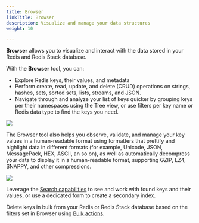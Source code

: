 ```yaml
---
title: Browser
linkTitle: Browser
description: Visualize and manage your data structures
weight: 10

---
```


**Browser** allows you to visualize and interact with the data stored in your Redis and Redis Stack database.

With the **Browser** tool, you can: 

* Explore Redis keys, their values, and metadata
* Perform create, read, update, and delete (CRUD) operations on strings, hashes, sets, sorted sets, lists, streams, and JSON.
* Navigate through and analyze your list of keys quicker by grouping keys per their namespaces using the Tree view, or use filters per key name or Redis data type to find the keys you need.

<img src="../../images/Browser.png">

The Browser tool also helps you observe, validate, and manage your key values in a human-readable format using formatters that prettify and highlight data in different formats (for example, Unicode, JSON, MessagePack, HEX, ASCII, an so on), as well as automatically decompress your data to display it in a human-readable format, supporting GZIP, LZ4, SNAPPY, and other compressions.

<img src="../../images/data_formatting.png">

Leverage the [Search capabilities](/docs/ui/insight/tools/search) to see and work with found keys and their values, or use a dedicated form to create a secondary index.

Delete keys in bulk from your Redis or Redis Stack database based on the filters set in Browser using [Bulk actions](/docs/ui/insight/tools/bulk-actions).

